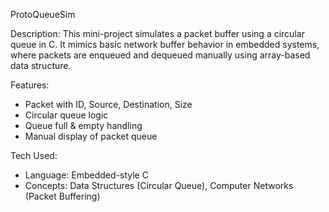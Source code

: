 ProtoQueueSim

Description:
This mini-project simulates a packet buffer using a circular queue in C. It mimics basic network buffer behavior in embedded systems, where packets are enqueued and dequeued manually using array-based data structure.

Features:
- Packet with ID, Source, Destination, Size
- Circular queue logic
- Queue full & empty handling
- Manual display of packet queue

Tech Used:
- Language: Embedded-style C
- Concepts: Data Structures (Circular Queue), Computer Networks (Packet Buffering)

